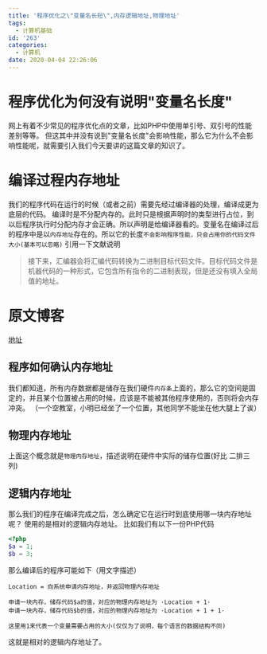 ```yaml
---
title: '程序优化之\"变量名长短\",内存逻辑地址,物理地址'
tags:
  - 计算机基础
id: '263'
categories:
  - 计算机
date: 2020-04-04 22:26:06
---
```


# 程序优化为何没有说明"变量名长度"

网上有着不少常见的程序优化点的文章，比如PHP中使用单引号、双引号的性能差别等等。 但这其中并没有说到"变量名长度"会影响性能，那么它为什么不会影响性能呢，就需要引入我们今天要讲的这篇文章的知识了。

# 编译过程内存地址

我们的程序代码在运行的时候（或者之前）需要先经过编译器的处理，编译成更为底层的代码。 编译时是不分配内存的。此时只是根据声明时的类型进行占位，到以后程序执行时分配内存才会正确。所以声明是给编译器看的。变量名在编译过后的程序中是以`内存地址`存在的。所以它的长度`不会影响程序性能，只会占用你的代码文件大小(基本可以忽略)` 引用一下文献说明

> 接下来，汇编器会将汇编代码转换为二进制目标代码文件。目标代码文件是机器代码的一种形式，它包含所有指令的二进制表现，但是还没有填入全局值的地址。

# 原文博客

[地址](https://www.siammm.cn/archives/257 "地址")

## 程序如何确认内存地址

我们都知道，所有内存数据都是储存在我们硬件`内存条`上面的，那么它的空间是固定的，并且某个位置被占用的时候，应该是不能被其他程序使用的，否则将会内存冲突。 （一个空教室，小明已经坐了一个位置，其他同学不能坐在他大腿上了诶）

## 物理内存地址

上面这个概念就是`物理内存地址`，描述说明在硬件中实际的储存位置(好比 二排三列)

## 逻辑内存地址

那么我们的程序在编译完成之后，怎么确定它在运行时到底使用哪一块内存地址呢？ 使用的是相对的逻辑内存地址。 比如我们有以下一份PHP代码

```php
<?php
$a = 1;
$b = 3;
```

那么编译后的程序可能如下（用文字描述）

```
Location = 向系统申请内存地址，并返回物理内存地址

申请一块内存，储存代码$a的值，对应的物理内存地址为 ·Location + 1·
申请一块内存，储存代码$b的值，对应的物理内存地址为 ·Location + 1 + 1·

这里用1来代表一个变量需要占用的大小(仅仅为了说明，每个语言的数据结构不同)

```

这就是相对的逻辑内存地址了。